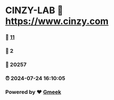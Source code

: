 # CINZY-LAB :link: https://www.cinzy.com 
### :page_facing_up: [11](https://www.cinzy.com/tag.html) 
### :speech_balloon: 2 
### :hibiscus: 20257 
### :alarm_clock: 2024-07-24 16:10:05 
### Powered by :heart: [Gmeek](https://github.com/Meekdai/Gmeek)
